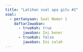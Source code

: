 ```yaml
---
title: "Latihan soal apa gitu #2"
soal:
  - pertanyaan: Soal Nomor 1
    daftarJawaban:
      - trueKah: true
        jawaban: Ini bener
      - trueKah: false
        jawaban: Ini salah
---
```

